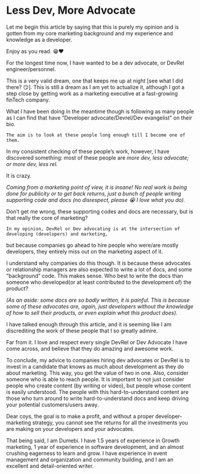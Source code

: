 # Less Dev, More Advocate

Let me begin this article by saying that this is purely my opinion and is gotten from my core marketing background and my experience and knowledge as a developer.

Enjoy as you read. 😁❤️

For the longest time now, I have wanted to be a dev advocate, or DevRel engineer/personnel.

This is a very valid dream, one that keeps me up at night \[see what I did there? 😏\]. This is still a dream as I am yet to actualize it, although I got a step close by getting work as a marketing executive at a fast-growing finTech company.

What I have been doing in the meantime though is following as many people as I can find that have “Developer advocate/Devrel/Dev evangelist” on their bio.

`The aim is to look at these people long enough till I become one of them.`

In my consistent checking of these people’s work, however, I have discovered something: most of these people are *more dev, less advocate; or more dev, less rel.*

It is crazy.

*Coming from a marketing point of view, it is insane! No real work is being done for publicity or to get back returns, just a bunch of people writing supporting code and docs (no disrespect, please 😭 I love what you do).*

Don’t get me wrong, these supporting codes and docs are necessary, but is that really the core of marketing?

`In my opinion, DevRel or Dev advocating is at the intersection of developing (developers) and marketing,`

but because companies go ahead to hire people who were/are mostly developers, they entirely miss out on the marketing aspect of it.

I understand why companies do this though. It is because these advocates or relationship managers are also expected to write a lot of docs, and some “background” code. This makes sense. Who best to write the docs than someone who developed(or at least contributed to the development of) the product?

*(As an aside: some docs are so badly written, it is painful. This is because some of these advocates are, again, just developers without the knowledge of how to sell their products, or even explain what this product does).*

I have talked enough through this article, and it is seeming like I am discrediting the work of these people that I so greatly admire.

Far from it. I love and respect every single DevRel or Dev Advocate I have come across, and believe that they do amazing and awesome work.

To conclude, my advice to companies hiring dev advocates or DevRel is to invest in a candidate that knows as much about development as they do about marketing. This way, you get the value of two in one. Also, consider someone who is able to reach people. It is important to not just consider people who create content (by writing or video), but people whose content is easily understood. The people with this hard-to-understand content are those who turn around to write hard-to-understand docs and keep driving your potential customers/users away.

Dear coys, the goal is to make a profit, and without a proper developer-marketing strategy, you cannot see the returns for all the investments you are making on your developers and your advocates.

That being said, I am Dumebi. I have 1.5 years of experience in Growth marketing, 1 year of experience in software development, and an almost crushing eagerness to learn and grow. I have experience in event management and organization and community building, and I am an excellent and detail-oriented writer.